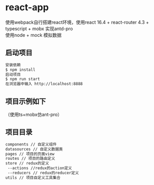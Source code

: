 # react-app
使用webpack自行搭建react环境，使用react 16.4 + react-router 4.3 + typescript + mobx 实现antd-pro
\
使用node + mock 模拟数据

## 启动项目
```sh
安装依赖
$ npm install
启动项目
$ npm run start
在浏览器中输入 http://localhost:8888
```

## 项目示例如下
（使用ts+mobx仿ant-pro）

## 项目目录
```sh
components // 自定义组件
datasources // 自定义数据类
pages // 项目的页面view
routes // 项目的路由定义
store // redux的定义
 --actions //redux的action定义
 --reducers // redux的reducer定义
utils // 项目自定义工具集合
```